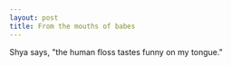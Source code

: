```yaml
---
layout: post
title: From the mouths of babes
---
```


Shya says, "the human floss tastes funny on my tongue."
